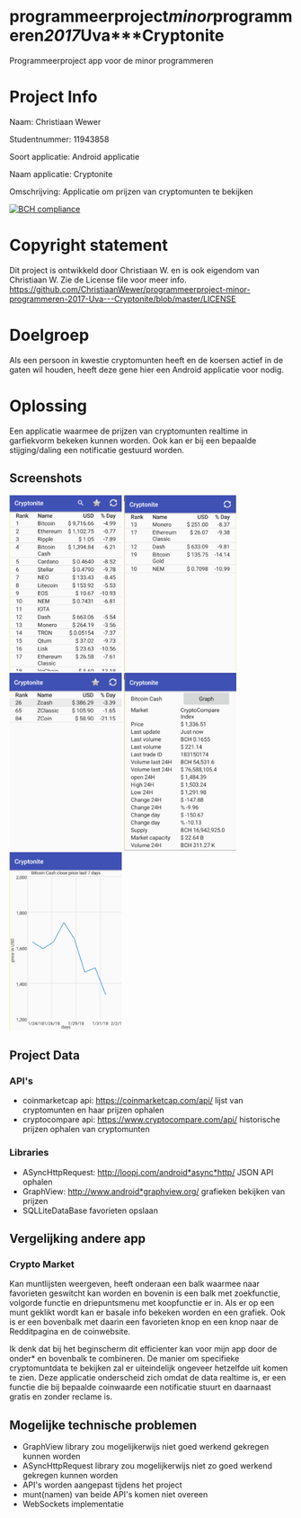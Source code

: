 # programmeerproject*minor*programmeren*2017*Uva***Cryptonite
Programmeerproject app voor de minor programmeren

# Project Info
Naam: Christiaan Wewer

Studentnummer: 11943858

Soort applicatie: Android applicatie

Naam applicatie: Cryptonite

Omschrijving: Applicatie om  prijzen van cryptomunten te bekijken

[![BCH compliance](https://bettercodehub.com/edge/badge/ChristiaanWewer/programmeerproject-minor-programmeren-2017-Uva---Cryptonite?branch=master)](https://bettercodehub.com/)

# Copyright statement
Dit project is ontwikkeld door Christiaan W. en is ook eigendom van Christiaan W. Zie de License file voor meer info.
https://github.com/ChristiaanWewer/programmeerproject-minor-programmeren-2017-Uva---Cryptonite/blob/master/LICENSE

# Doelgroep
Als een persoon in kwestie cryptomunten heeft en de koersen actief in de gaten wil houden, heeft deze gene hier een Android applicatie voor nodig.

# Oplossing
Een applicatie waarmee de prijzen van cryptomunten realtime in garfiekvorm bekeken kunnen worden. Ook kan er bij een bepaalde stijging/daling een notificatie gestuurd worden.

## Screenshots
<img src="https://github.com/ChristiaanWewer/programmeerproject-minor-programmeren-2017-Uva---Cryptonite/blob/master/doc/Overview.png" alt="Screenshot Cryptonite main/search" width="200px">
<img src="https://github.com/ChristiaanWewer/programmeerproject-minor-programmeren-2017-Uva---Cryptonite/blob/master/doc/Favorites.png" alt="Screenshot Cryptonite favorite" width="200px">
<img src="https://github.com/ChristiaanWewer/programmeerproject-minor-programmeren-2017-Uva---Cryptonite/blob/master/doc/Searchresults.png" alt="Screenshot Cryptonite main/search" width="200px">
<img src="https://github.com/ChristiaanWewer/programmeerproject-minor-programmeren-2017-Uva---Cryptonite/blob/master/doc/SpecificInfo.png" alt="Screenshot Cryptonite specific info" width="200px">
<img src="https://github.com/ChristiaanWewer/programmeerproject-minor-programmeren-2017-Uva---Cryptonite/blob/master/doc/Graph.png" alt="Screenshot Cryptonite graph info" width="200px">


## Project Data
### API's
* coinmarketcap api: https://coinmarketcap.com/api/
  lijst van cryptomunten en haar prijzen ophalen
* cryptocompare api: https://www.cryptocompare.com/api/
  historische prijzen ophalen van cryptomunten

### Libraries
* ASyncHttpRequest: http://loopj.com/android*async*http/
  JSON API ophalen
* GraphView: http://www.android*graphview.org/
  grafieken bekijken van prijzen
* SQLLiteDataBase
 favorieten opslaan
  
## Vergelijking andere app
### Crypto Market
Kan muntlijsten weergeven, heeft onderaan een balk waarmee naar favorieten geswitcht kan worden en bovenin is een balk met zoekfunctie, volgorde functie en driepuntsmenu met koopfunctie er in.
Als er op een munt geklikt wordt kan er basale info bekeken worden en een grafiek. Ook is er een bovenbalk met daarin een favorieten knop en een knop naar de Redditpagina en de coinwebsite.

Ik denk dat bij het beginscherm dit efficienter kan voor mijn app door de onder* en bovenbalk te combineren. De manier om specifieke cryptomuntdata te bekijken zal er uiteindelijk ongeveer hetzelfde uit komen te zien. Deze applicatie onderscheid zich omdat de data realtime is, er een functie die bij bepaalde coinwaarde een notificatie stuurt en daarnaast gratis en zonder reclame is.
  
## Mogelijke technische problemen
* GraphView library zou mogelijkerwijs niet goed werkend gekregen kunnen worden
* ASyncHttpRequest library zou mogelijkerwijs niet zo goed werkend gekregen kunnen worden
* API's worden aangepast tijdens het project
* munt(namen) van beide API's komen niet overeen
* WebSockets implementatie


  
 
  
